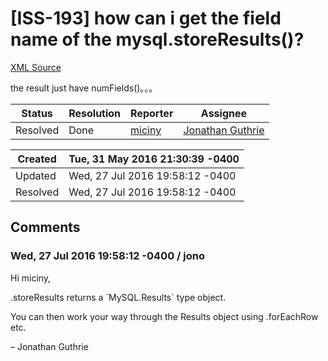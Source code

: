 # [ISS-193] how can i get the field name of the mysql.storeResults()?

[XML Source](../xml/ISS-193.xml)
<p><p>the result just have numFields()。。。</p></p>





Status|Resolution|Reporter|Assignee
------|----------|--------|--------
Resolved|Done|[miciny](miciny)|[Jonathan Guthrie]($jono)





Created|Tue, 31 May 2016 21:30:39 -0400
-------|--------------
Updated|Wed, 27 Jul 2016 19:58:12 -0400
Resolved|Wed, 27 Jul 2016 19:58:12 -0400


## Comments




### Wed, 27 Jul 2016 19:58:12 -0400 / jono 

<p><p>Hi miciny,</p>

<p>.storeResults returns a `MySQL.Results` type object. </p>

<p>You can then work your way through the Results object using .forEachRow etc.</p>

<p>– Jonathan Guthrie</p></p>


